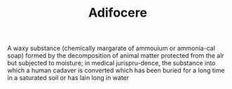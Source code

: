 ---
title: Adifocere
letter: A
permalink: "/definitions/adifocere.html"
body: A waxy substance (chemically margarate of ammouium or ammonia-cal soap) formed
  by the decomposition of animal matter protected from the alr but subjected to moisture;
  in medical jurispru-dence, the substance into which a human cadaver is converted
  which has been buried for a long time in a saturated soil or has lain long in water
published_at: '2018-07-07'
source: Black's Law Dictionary
layout: post
---